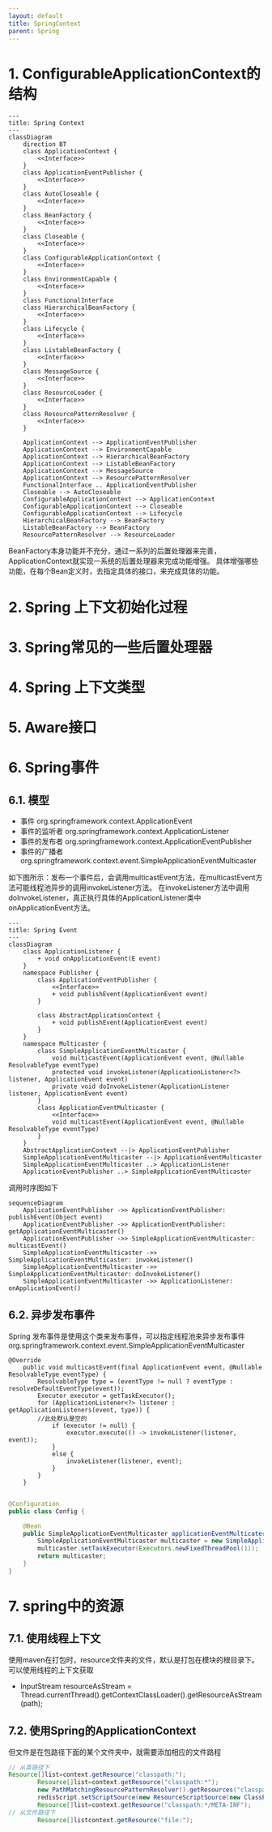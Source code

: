 ```yaml
---
layout: default
title: SpringContext
parent: Spring
---
```


# 1. ConfigurableApplicationContext的结构

```mermaid
---
title: Spring Context
---
classDiagram
    direction BT
    class ApplicationContext {
        <<Interface>>
    }
    class ApplicationEventPublisher {
        <<Interface>>
    }
    class AutoCloseable {
        <<Interface>>
    }
    class BeanFactory {
        <<Interface>>
    }
    class Closeable {
        <<Interface>>
    }
    class ConfigurableApplicationContext {
        <<Interface>>
    }
    class EnvironmentCapable {
        <<Interface>>
    }
    class FunctionalInterface
    class HierarchicalBeanFactory {
        <<Interface>>
    }
    class Lifecycle {
        <<Interface>>
    }
    class ListableBeanFactory {
        <<Interface>>
    }
    class MessageSource {
        <<Interface>>
    }
    class ResourceLoader {
        <<Interface>>
    }
    class ResourcePatternResolver {
        <<Interface>>
    }

    ApplicationContext --> ApplicationEventPublisher
    ApplicationContext --> EnvironmentCapable
    ApplicationContext --> HierarchicalBeanFactory
    ApplicationContext --> ListableBeanFactory
    ApplicationContext --> MessageSource
    ApplicationContext --> ResourcePatternResolver
    FunctionalInterface .. ApplicationEventPublisher
    Closeable --> AutoCloseable
    ConfigurableApplicationContext --> ApplicationContext
    ConfigurableApplicationContext --> Closeable
    ConfigurableApplicationContext --> Lifecycle
    HierarchicalBeanFactory --> BeanFactory
    ListableBeanFactory --> BeanFactory
    ResourcePatternResolver --> ResourceLoader

```

BeanFactory本身功能并不充分，通过一系列的后置处理器来完善，ApplicationContext就实现一系统的后置处理器来完成功能增强。
具体增强哪些功能，在每个Bean定义时，去指定具体的接口，来完成具体的功能。

# 2. Spring 上下文初始化过程

# 3. Spring常见的一些后置处理器

# 4. Spring 上下文类型

# 5. Aware接口

# 6. Spring事件

## 6.1. 模型

- 事件 org.springframework.context.ApplicationEvent
- 事件的监听者 org.springframework.context.ApplicationListener
- 事件的发布者 org.springframework.context.ApplicationEventPublisher
- 事件的广播者 org.springframework.context.event.SimpleApplicationEventMulticaster

如下图所示：发布一个事件后，会调用multicastEvent方法，在multicastEvent方法可能线程池异步的调用invokeListener方法。
在invokeListener方法中调用doInvokeListener，真正执行具体的ApplicationListener类中onApplicationEvent方法。

```mermaid
---
title: Spring Event
---
classDiagram
    class ApplicationListener {
        + void onApplicationEvent(E event)
    }
    namespace Publisher {
        class ApplicationEventPublisher {
            <<Interface>>
            + void publishEvent(ApplicationEvent event)
        }

        class AbstractApplicationContext {
            + void publishEvent(ApplicationEvent event)
        }
    }
    namespace Multicaster {
        class SimpleApplicationEventMulticaster {
            void multicastEvent(ApplicationEvent event, @Nullable ResolvableType eventType)
            protected void invokeListener(ApplicationListener<?> listener, ApplicationEvent event)
            private void doInvokeListener(ApplicationListener listener, ApplicationEvent event)
        }
        class ApplicationEventMulticaster {
            <<Interface>>
            void multicastEvent(ApplicationEvent event, @Nullable ResolvableType eventType)
        }
    }
    AbstractApplicationContext --|> ApplicationEventPublisher
    SimpleApplicationEventMulticaster --|> ApplicationEventMulticaster
    SimpleApplicationEventMulticaster ..> ApplicationListener
    ApplicationEventPublisher ..> SimpleApplicationEventMulticaster
```

调用时序图如下

```mermaid
sequenceDiagram
    ApplicationEventPublisher ->> ApplicationEventPublisher: publishEvent(Object event)
    ApplicationEventPublisher ->> ApplicationEventPublisher: getApplicationEventMulticaster()
    ApplicationEventPublisher ->> SimpleApplicationEventMulticaster: multicastEvent()
    SimpleApplicationEventMulticaster ->> SimpleApplicationEventMulticaster: invokeListener()
    SimpleApplicationEventMulticaster ->> SimpleApplicationEventMulticaster: doInvokeListener()
    SimpleApplicationEventMulticaster ->> ApplicationListener: onApplicationEvent()
```

## 6.2. 异步发布事件

Spring 发布事件是使用这个类来发布事件，可以指定线程池来异步发布事件
org.springframework.context.event.SimpleApplicationEventMulticaster

```sqlite-psql
@Override
	public void multicastEvent(final ApplicationEvent event, @Nullable ResolvableType eventType) {
		ResolvableType type = (eventType != null ? eventType : resolveDefaultEventType(event));
		Executor executor = getTaskExecutor();
		for (ApplicationListener<?> listener : getApplicationListeners(event, type)) {
		//此处默认是空的
			if (executor != null) {
				executor.execute(() -> invokeListener(listener, event));
			}
			else {
				invokeListener(listener, event);
			}
		}
	}
```

```java

@Configuration
public class Config {

    @Bean
    public SimpleApplicationEventMulticaster applicationEventMulticater() {
        SimpleApplicationEventMulticaster multicaster = new SimpleApplicationEventMulticaster();
        multicaster.setTaskExecutor(Executors.newFixedThreadPool(1));  // 自定义线程池
        return multicaster;
    }
}

```

# 7. spring中的资源

## 7.1. 使用线程上下文

使用maven在打包时，resource文件夹的文件，默认是打包在模块的根目录下。
可以使用线程的上下文获取

- InputStream resourceAsStream = Thread.currentThread().getContextClassLoader().getResourceAsStream(path);

## 7.2. 使用Spring的ApplicationContext

但文件是在包路径下面的某个文件夹中，就需要添加相应的文件路程

```java
// 从类路径下
Resource[]list=context.getResource("classpath:");
        Resource[]list=context.getResource("classpath:*");
        new PathMatchingResourcePatternResolver().getResources("classpath*:mapper/classicmodel/*.xml")
        redisScript.setScriptSource(new ResourceScriptSource(new ClassPathResource("test.lua")));
        Resource[]list=context.getResource("classpath:*/META-INF");
// 从文件路径下
        Resource[]listcontext.getResource("file:");
```